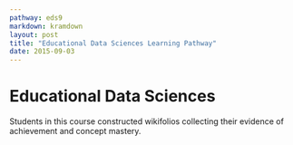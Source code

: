 ```yaml
---
pathway: eds9
markdown: kramdown
layout: post
title: "Educational Data Sciences Learning Pathway"
date: 2015-09-03
---
```

# Educational Data Sciences

Students in this course constructed wikifolios collecting their evidence of achievement and concept mastery.

